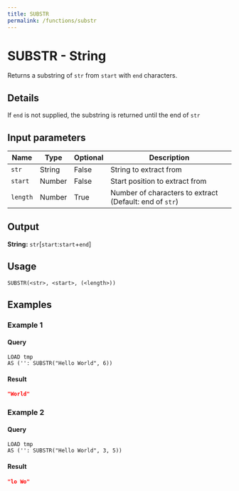 ```yaml
---
title: SUBSTR
permalink: /functions/substr
---
```


# SUBSTR - String

Returns a substring of `str` from `start` with `end` characters.

## Details

If `end` is not supplied, the substring is returned until the end of `str`

## Input parameters

| Name | Type | Optional | Description |
| --- | --- | --- | --- |
| `str` | String | False | String to extract from |
| `start` | Number | False | Start position to extract from |
| `length` | Number | True | Number of characters to extract (Default: end of `str`) |

## Output

**String:** `str`[`start`:`start`+`end`]

## Usage

```joda
SUBSTR(<str>, <start>, (<length>))
```

## Examples

### Example 1


#### Query
```joda
LOAD tmp
AS ('': SUBSTR("Hello World", 6))
```
#### Result
```json
"World"
```


### Example 2


#### Query
```joda
LOAD tmp
AS ('': SUBSTR("Hello World", 3, 5))
```
#### Result
```json
"lo Wo"
```


